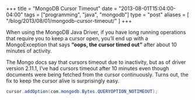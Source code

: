 +++
title = "MongoDB Cursor Timeout"
date = "2013-08-01T15:04:00-04:00"
tags = ["programming", "java", "mongodb"]
type = "post"
aliases = [
    "/blog/2013/08/01/mongodb-cursor-timeout/"
]
+++

When using the MongoDB Java Driver, if you have long running operations that require you to keep a cursor open, you’ll end up with a MongoException that says **“oops, the cursor timed out”** after about 10 minutes of activity.  

The Mongo docs say that cursors timeout due to inactivity, but as of driver version 2.11.1, I’ve had cursors timeout after 10 minutes even though documents were being fetched from the cursor continuously. Turns out, the fix to keep the cursor alive is surprisingly easy.

```java
cursor.addOption(com.mongodb.Bytes.QUERYOPTION_NOTIMEOUT);
```

